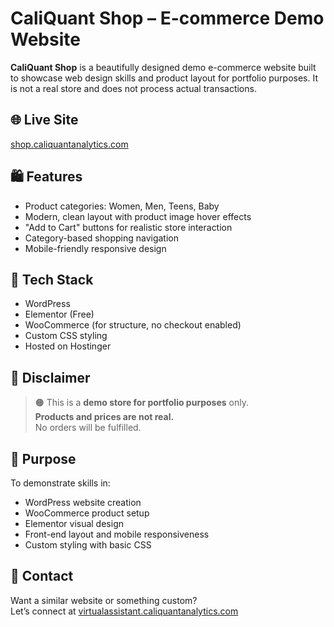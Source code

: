# CaliQuant Shop – E-commerce Demo Website

**CaliQuant Shop** is a beautifully designed demo e-commerce website built to showcase web design skills and product layout for portfolio purposes. It is not a real store and does not process actual transactions.

## 🌐 Live Site
[shop.caliquantanalytics.com](https://shop.caliquantanalytics.com)

## 🛍️ Features

- Product categories: Women, Men, Teens, Baby
- Modern, clean layout with product image hover effects
- "Add to Cart" buttons for realistic store interaction
- Category-based shopping navigation
- Mobile-friendly responsive design

## 🧰 Tech Stack

- WordPress
- Elementor (Free)
- WooCommerce (for structure, no checkout enabled)
- Custom CSS styling
- Hosted on Hostinger

## 🚨 Disclaimer

> 🟠 This is a **demo store for portfolio purposes** only.  
> **Products and prices are not real.**  
> No orders will be fulfilled.

## 🎯 Purpose

To demonstrate skills in:
- WordPress website creation
- WooCommerce product setup
- Elementor visual design
- Front-end layout and mobile responsiveness
- Custom styling with basic CSS

## 📩 Contact

Want a similar website or something custom?  
Let’s connect at [virtualassistant.caliquantanalytics.com](https://virtualassistant.caliquantanalytics.com)

